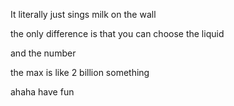 It literally just sings milk on the wall

the only difference is that you can choose the liquid

and the number

the max is like 2 billion something

ahaha have fun
